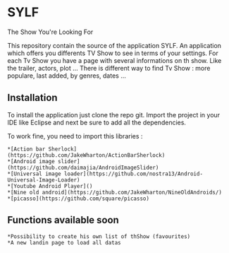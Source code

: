 # SYLF
The Show You're Looking For

This repository contain the source of the application SYLF.
An application which offers you differents TV Show to see in terms of your settings.
For each Tv Show you have a page with several informations on th show. Like the trailer, actors, plot ...
There is different way to find Tv Show : more populare, last added, by genres, dates ...

## Installation

To install the application just clone the repo git.
Import the project in your IDE like Eclipse and next be sure to add all the dependencies.

To work fine, you need to import this libraries :

	*[Action bar Sherlock](https://github.com/JakeWharton/ActionBarSherlock)
	*[Android image slider](https://github.com/daimajia/AndroidImageSlider)
	*[Universal image loader](https://github.com/nostra13/Android-Universal-Image-Loader)
	*[Youtube Android Player]()
	*[Nine old android](https://github.com/JakeWharton/NineOldAndroids/)
	*[picasso](https://github.com/square/picasso)

## Functions available soon

	*Possibility to create his own list of thShow (favourites)
	*A new landin page to load all datas


